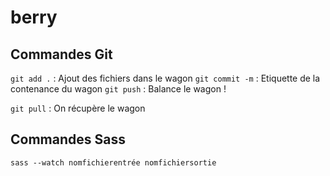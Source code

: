 # berry

## Commandes Git
`git add .` : Ajout des fichiers dans le wagon
`git commit -m` : Etiquette de la contenance du wagon
`git push` : Balance le wagon !

`git pull` : On récupère le wagon

## Commandes Sass
`sass --watch nomfichierentrée nomfichiersortie`